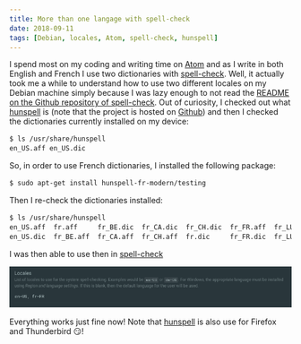 ```yaml
---
title: More than one langage with spell-check
date: 2018-09-11
tags: [Debian, locales, Atom, spell-check, hunspell]
---
```


I spend most on my coding and writing time on [Atom](https://atom.io/) and as
I write in both English and French I use two dictionaries with [spell-check](https://github.com/atom/spell-check).
Well, it actually took me a while to understand how to use two different locales
on my Debian machine simply because I was lazy enough to not read the [README
on the Github repository of spell-check](https://github.com/atom/spell-check#debian-ubuntu-and-mint).
Out of curiosity, I checked out what [hunspell](http://hunspell.github.io/) is
(note that the project is hosted on [Github](https://github.com/hunspell/hunspell))
and then I checked the dictionaries currently installed on my device:

```sh
$ ls /usr/share/hunspell
en_US.aff en_US.dic
```

So, in order to use French dictionaries, I installed the following package:

```sh
$ sudo apt-get install hunspell-fr-modern/testing
```

Then I re-check the dictionaries installed:

```sh
$ ls /usr/share/hunspell
en_US.aff  fr.aff     fr_BE.dic  fr_CA.dic  fr_CH.dic  fr_FR.aff  fr_LU.aff  fr_MC.aff
en_US.dic  fr_BE.aff  fr_CA.aff  fr_CH.aff  fr.dic     fr_FR.dic  fr_LU.dic  fr_MC.dic
```

I was then able to use then in [spell-check](https://github.com/atom/spell-check)

![](/notes/atom/assets/locales.png)

Everything works just fine now! Note that [hunspell](http://hunspell.github.io/)
is also use for Firefox and Thunderbird :smirk:!
